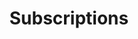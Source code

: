 ---
title: Subscriptions
excerpt: Short excerpt about packages
description1: Are you looking to supercharge your marketing with video content? More than likely, that will take a team and efficient process to continue to generate the content you need. 
description2: Our subscription packages are perfect for those looking for a partner in their content creation. Plus, we offer the best benefits and cost savings to our subscription clients. We work to find efficient ways to complete your content and you benefit with lower costs and more content. It just makes sense!
button: Packages
video: ../../src/assets/videos/microscope.mov
vidtype: video/mp4
benefitTitles: 
- NO Long-Term Contracts
- Carry Over Hours
- Organized
- On Budget
benefitDescriptions:
- Cancel anytime with a simple 30-day notice
- Don't use all your hours. Carry them over one month
- Catalog your video clips, animations, and more
- We work at your budget and report the hours used
benefitTitleDescriptionOld:
- NO Long-Term Contracts
- Cancel anytime with a simple 30-day notice
- Carry Over Hours
- Don't use all your hours. Carry them over one month
- Organized
- Catalog your video clips, animations, and more
- On Budget
- We work at your budget and report the hours used
benefitTitleDescription:
    [
        [
        ../../src/assets/images/play.png,
        play icon,
        NO Long-Term Contracts,
        Cancel anytime with a simple 30-day notice
        ],
        [
        ../../src/assets/images/play.png,
        play icon,
        Carry Over Hours,
        Don't use all your hours. Carry them over one month
        ],
        [
        ../../src/assets/images/play.png,
        play icon,
        Organized,
        Catalog your video clips, animations, and more
        ],
        [
        ../../src/assets/images/play.png,
        play icon,
        On Budget,
        We work at your budget and report the hours used
        ]
    ]
draft: false
---
